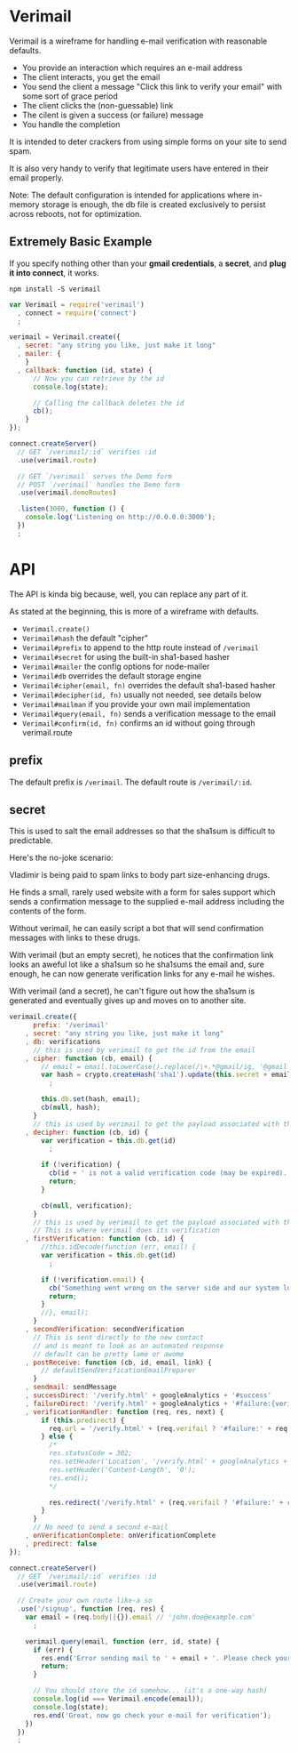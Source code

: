 # Verimail

Verimail is a wireframe for handling e-mail verification with reasonable defaults.

  * You provide an interaction which requires an e-mail address
  * The client interacts, you get the email
  * You send the client a message "Click this link to verify your email" with some sort of grace period
  * The client clicks the (non-guessable) link
  * The cilent is given a success (or failure) message
  * You handle the completion

It is intended to deter crackers from using simple forms on your site to send spam.

It is also very handy to verify that legitimate users have entered in their email properly.

Note: The default configuration is intended for applications where in-memory storage is enough,
the db file is created exclusively to persist across reboots, not for optimization.

## Extremely Basic Example

If you specify nothing other than your **gmail credentials**,  a **secret**, and **plug it into connect**, it works.

    npm install -S verimail

```javascript
var Verimail = require('verimail')
  , connect = require('connect')
  ;

verimail = Verimail.create({
  , secret: "any string you like, just make it long"
  , mailer: {
    }
  , callback: function (id, state) {
      // Now you can retrieve by the id
      console.log(state);

      // Calling the callback deletes the id
      cb();
    }
});

connect.createServer()
  // GET `/verimail/:id` verifies :id
  .use(verimail.route)

  // GET `/verimail` serves the Demo form
  // POST `/verimail` handles the Demo form
  .use(verimail.demoRoutes)

  .listen(3000, function () {
    console.log('Listening on http://0.0.0.0:3000');
  })
  ;
```

# API

The API is kinda big because, well, you can replace any part of it.

As stated at the beginning, this is more of a wireframe with defaults.

  * `Verimail.create()`
  * `Verimail#hash` the default "cipher"
  * `Verimail#prefix` to append to the http route instead of `/verimail`
  * `Verimail#secret` for using the built-in sha1-based hasher
  * `Verimail#mailer` the config options for node-mailer
  * `Verimail#db` overrides the default storage engine
  * `Verimail#cipher(email, fn)` overrides the default sha1-based hasher
  * `Verimail#decipher(id, fn)` usually not needed, see details below
  * `Verimail#mailman` if you provide your own mail implementation
  * `Verimail#query(email, fn)` sends a verification message to the email
  * `Verimail#confirm(id, fn)` confirms an id without going through verimail.route

## prefix

The default prefix is `/verimail`. The default route is `/verimail/:id`.

## secret

This is used to salt the email addresses so that the sha1sum is difficult to predictable.

Here's the no-joke scenario:

Vladimir is being paid to spam links to body part size-enhancing drugs.

He finds a small, rarely used website with a form for sales support which
sends a confirmation message to the supplied e-mail address including the
contents of the form.

Without verimail, he can easily script a bot that will send confirmation
messages with links to these drugs.

With verimail (but an empty secret), he notices that the confirmation link
looks an aweful lot like a sha1sum so he sha1sums the email and, sure enough,
he can now generate verification links for any e-mail he wishes.

With verimail (and a secret), he can't figure out how the sha1sum is generated
and eventually gives up and moves on to another site.

```javascript
verimail.create({
      prefix: '/verimail'
    , secret: "any string you like, just make it long"
    , db: verifications
      // this is used by verimail to get the id from the email
    , cipher: function (cb, email) {
        // email = email.toLowerCase().replace(/\+.*@gmail/ig, '@gmail').replace(/\./ig, '')
        var hash = crypto.createHash('sha1').update(this.secret + email).digest('hex')
          ;

        this.db.set(hash, email);
        cb(null, hash);
      }
      // this is used by verimail to get the payload associated with the id
    , decipher: function (cb, id) {
        var verification = this.db.get(id)
          ;

        if (!verification) {
          cb(id + ' is not a valid verification code (may be expired).', null);
          return;
        }

        cb(null, verification);
      }
      // this is used by verimail to get the payload associated with the id
      // This is where verimail does its verification
    , firstVerification: function (cb, id) {
        //this.idDecode(function (err, email) {
        var verification = this.db.get(id)
          ;

        if (!verification.email) {
          cb('Something went wrong on the server side and our system lost your information. Please try contacting us again.', null);
          return;
        }
        //}, email);
      }
    , secondVerification: secondVerification
      // This is sent directly to the new contact
      // and is meant to look as an automated response
      // default can be pretty lame or awome
    , postReceive: function (cb, id, email, link) {
        // defaultSendVerificationEmailPreparer
      }
    , sendmail: sendMessage
    , successDirect: '/verify.html' + googleAnalytics + '#success'
    , failureDirect: '/verify.html' + googleAnalytics + '#failure:{verifail}'
    , verificationHandler: function (req, res, next) {
        if (this.predirect) {
          req.url = '/verify.html' + (req.verifail ? '#failure:' + req.verifail : '#success');
        } else {
          /*
          res.statusCode = 302;
          res.setHeader('Location', '/verify.html' + googleAnalytics + '#success');
          res.setHeader('Content-Length', '0');
          res.end();
          */

          res.redirect('/verify.html' + (req.verifail ? '#failure:' + req.verifail : '#success'));
        }
      }
      // No need to send a second e-mail
    , onVerificationComplete: onVerificationComplete
    , predirect: false
});

connect.createServer()
  // GET `/verimail/:id` verifies :id
  .use(verimail.route)

  // Create your own route like-a so
  .use('/signup', function (req, res) {
    var email = (req.body||{}).email // 'john.doe@example.com'
      ;

    verimail.query(email, function (err, id, state) {
      if (err) {
        res.end('Error sending mail to ' + email + '. Please check your address and try again.');
        return;
      }

      // You should store the id somehow... (it's a one-way hash)
      console.log(id === Verimail.encode(email));
      console.log(state);
      res.end('Great, now go check your e-mail for verification');
    })
  })
  ;
```
